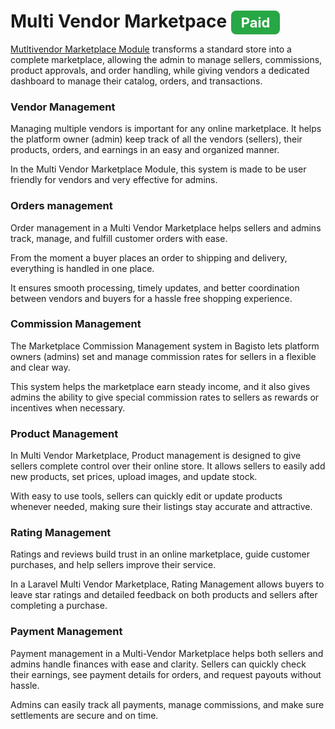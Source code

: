 # Multi Vendor Marketpace <span style="background-color: rgb(40, 167, 69);color: white;padding: 6px 16px;border-radius: 8px;font-size: 22px;font-weight: bold;">Paid</span>

[Mutltivendor Marketplace Module](https://store.webkul.com/laravel-multi-vendor-marketplace.html) transforms a standard store into a complete marketplace, allowing the admin to manage sellers, commissions, product approvals, and order handling, while giving vendors a dedicated dashboard to manage their catalog, orders, and transactions. 

### Vendor Management

Managing multiple vendors is important for any online marketplace. It helps the platform owner (admin) keep track of all the vendors (sellers), their products, orders, and earnings in an easy and organized manner.

In the Multi Vendor Marketplace Module, this system is made to be user friendly for vendors and very effective for admins.

### Orders management 

Order management in a Multi Vendor Marketplace helps sellers and admins track, manage, and fulfill customer orders with ease. 

From the moment a buyer places an order to shipping and delivery, everything is handled in one place.
 
It ensures smooth processing, timely updates, and better coordination between vendors and buyers for a hassle free shopping experience.

### Commission Management

The Marketplace Commission Management system in Bagisto lets platform owners (admins) set and manage commission rates for sellers in a flexible and clear way.

This system helps the marketplace earn steady income, and it also gives admins the ability to give special commission rates to sellers as rewards or incentives when necessary.

### Product Management

In Multi Vendor Marketplace, Product management is designed to give sellers complete control over their online store. It allows sellers to easily add new products, set prices, upload images, and update stock.

With easy to use tools, sellers can quickly edit or update products whenever needed, making sure their listings stay accurate and attractive. 

### Rating Management

Ratings and reviews build trust in an online marketplace, guide customer purchases, and help sellers improve their service.

In a Laravel Multi Vendor Marketplace, Rating Management allows buyers to leave star ratings and detailed feedback on both products and sellers after completing a purchase.

### Payment Management 

Payment management in a Multi-Vendor Marketplace helps both sellers and admins handle finances with ease and clarity. Sellers can quickly check their earnings, see payment details for orders, and request payouts without hassle. 

Admins can easily track all payments, manage commissions, and make sure settlements are secure and on time.